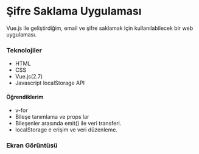 # Şifre Saklama Uygulaması
Vue.js ile geliştirdiğim, email ve şifre saklamak için kullanılabilecek bir web uygulaması.

### Teknolojiler
* HTML
* CSS
* Vue.js(2.7)
* Javascript localStorage API

#### Öğrendiklerim
* v-for
* Bileşe tanımlama ve props lar
* Bileşenler arasında emit() ile veri transferi.
* localStorage e erişim ve veri düzenleme.

### Ekran Görüntüsü
